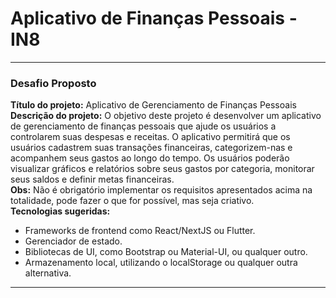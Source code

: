 # Aplicativo de Finanças Pessoais - IN8
***
### Desafio Proposto

**Título do projeto:** Aplicativo de Gerenciamento de Finanças Pessoais  
**Descrição do projeto:** O objetivo deste projeto é desenvolver um aplicativo de gerenciamento de finanças pessoais que ajude os usuários a controlarem suas despesas e receitas. O aplicativo permitirá que os usuários cadastrem suas transações financeiras, categorizem-nas e acompanhem seus gastos ao longo do tempo. Os usuários poderão visualizar gráficos e relatórios sobre seus gastos por categoria, monitorar seus saldos e definir metas financeiras.  
**Obs:** Não é obrigatório implementar os requisitos apresentados acima na totalidade, pode fazer o que for possível, mas seja criativo.  
**Tecnologias sugeridas:**
- Frameworks de frontend  como React/NextJS ou Flutter.  
- Gerenciador de estado.
- Bibliotecas de UI, como Bootstrap ou Material-UI, ou qualquer outro.  
- Armazenamento local, utilizando o localStorage ou qualquer outra alternativa.  
***
